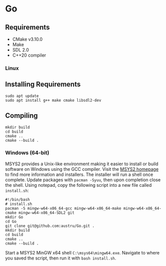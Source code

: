 # Go

## Requirements
- CMake v3.10.0
- Make
- SDL 2.0
- C++20 compiler

### Linux

## Installing Requirements
```
sudo apt update
sudo apt install g++ make cmake libsdl2-dev
```

## Compiling
```
mkdir build
cd build
cmake ..
cmake --build .
```

### Windows (64-bit)
MSYS2 provides a Unix-like environment making it easier to install or build software on Windows using the GCC compiler.
Visit the [MSYS2 homepage](https://www.msys2.org/) to find more information and installers.
The installer will run a shell once complete. Update packages with `pacman -Syuu`, then upon completion close the shell.
Using notepad, copy the following script into a new file called `install.sh`:
```
#!/bin/bash
# install.sh
pacman -S mingw-w64-x86_64-gcc mingw-w64-x86_64-make mingw-w64-x86_64-cmake mingw-w64-x86_64-SDL2 git
mkdir Go
cd Go
git clone git@github.com:austru/Go.git .
mkdir build
cd build
cmake ..
cmake --build .
```
Start a MSYS2 MinGW x64 shell `C:\msys64\mingw64.exe`.
Navigate to where you saved the script, then run it with `bash install.sh`.




